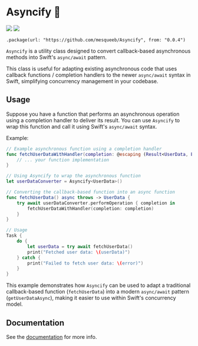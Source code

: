 # Asyncify 🔄

[![](https://img.shields.io/endpoint?url=https%3A%2F%2Fswiftpackageindex.com%2Fapi%2Fpackages%2Fmesqueeb%2FAsyncify%2Fbadge%3Ftype%3Dswift-versions)](https://swiftpackageindex.com/mesqueeb/Asyncify)
[![](https://img.shields.io/endpoint?url=https%3A%2F%2Fswiftpackageindex.com%2Fapi%2Fpackages%2Fmesqueeb%2FAsyncify%2Fbadge%3Ftype%3Dplatforms)](https://swiftpackageindex.com/mesqueeb/Asyncify)

```
.package(url: "https://github.com/mesqueeb/Asyncify", from: "0.0.4")
```

`Asyncify` is a utility class designed to convert callback-based asynchronous methods into Swift's `async/await` pattern.

This class is useful for adapting existing asynchronous code that uses callback functions / completion handlers to the newer `async/await` syntax in Swift, simplifying concurrency management in your codebase.

## Usage

Suppose you have a function that performs an asynchronous operation using a completion handler to deliver its result.
You can use `Asyncify` to wrap this function and call it using Swift's `async/await` syntax.

Example:

```swift
// Example asynchronous function using a completion handler
func fetchUserDataWithHandler(completion: @escaping (Result<UserData, Error>) -> Void) {
    // ... your function implementation
}

// Using Asyncify to wrap the asynchronous function
let userDataConverter = Asyncify<UserData>()

// Converting the callback-based function into an async function
func fetchUserData() async throws -> UserData {
    try await userDataConverter.performOperation { completion in
        fetchUserDataWithHandler(completion: completion)
    }
}

// Usage
Task {
    do {
        let userData = try await fetchUserData()
        print("Fetched user data: \(userData)")
    } catch {
        print("Failed to fetch user data: \(error)")
    }
}
```

This example demonstrates how `Asyncify` can be used to adapt a traditional callback-based function (`fetchUserData`)
into a modern `async/await` pattern (`getUserDataAsync`), making it easier to use within Swift's concurrency model.

## Documentation

See the [documentation](https://swiftpackageindex.com/mesqueeb/asyncify/main/documentation/asyncify/asyncify) for more info.
